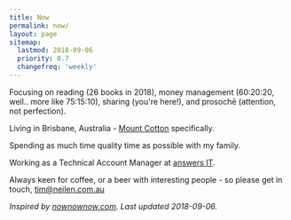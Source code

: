```yaml
---
title: Now
permalink: now/
layout: page
sitemap:
  lastmod: 2018-09-06
  priority: 0.7
  changefreq: 'weekly'
---
```

Focusing on reading (26 books in 2018), money management (60:20:20, well.. more like 75:15:10), sharing (you're here!), and prosochē (attention, not perfection).

Living in Brisbane, Australia - [Mount Cotton](https://en.wikipedia.org/wiki/Mount_Cotton,_Queensland) specifically.

Spending as much time quality time as possible with my family.

Working as a Technical Account Manager at [answers IT](https://answersit.com.au).

Always keen for coffee, or a beer with interesting people - so please get in touch, [tim@neilen.com.au](mailto:tim@neilen.com.au?Subject=Let's%20do%20coffee...)

*Inspired by [nownownow.com](https://nownownow.com). Last updated 2018-09-06.*

